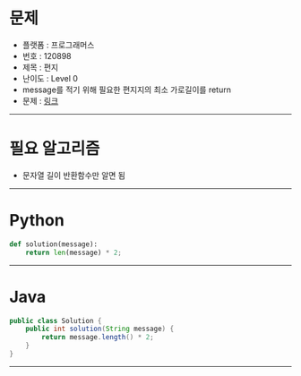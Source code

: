 # 문제
- 플랫폼 : 프로그래머스
- 번호 : 120898
- 제목 : 편지
- 난이도 : Level 0
- message를 적기 위해 필요한 편지지의 최소 가로길이를 return
- 문제 : [링크](https://school.programmers.co.kr/learn/courses/30/lessons/120898)

---

# 필요 알고리즘
- 문자열 길이 반환함수만 알면 됨

---

# Python
```python
def solution(message):
    return len(message) * 2;

```

---

# Java
```java
public class Solution {
    public int solution(String message) {
        return message.length() * 2;
    }
}
```

---
